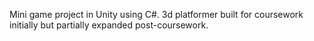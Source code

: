 Mini game project in Unity using C#. 3d platformer built for coursework initially but partially expanded post-coursework. 

